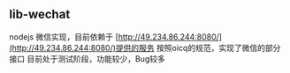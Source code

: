 ## lib-wechat
nodejs 微信实现，目前依赖于 [http://49.234.86.244:8080/](http://49.234.86.244:8080/)提供的服务
按照oicq的规范，实现了微信的部分接口
目前处于测试阶段，功能较少，Bug较多
